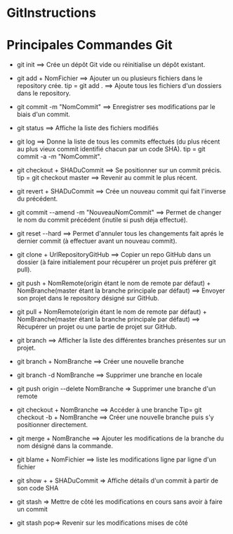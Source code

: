 # GitInstructions

# Principales Commandes Git 


+ git init ==> Crée un dépôt Git vide ou réinitialise un dépôt existant.

 + git add + NomFichier ==> Ajouter un ou plusieurs fichiers dans le repository crée.
    tip = git add . ==> Ajoute tous les fichiers d'un dossiers dans le repository.

 + git commit -m "NomCommit" ==> Enregistrer ses modifications par le biais d'un commit.

 + git status ==> Affiche la liste des fichiers modifiés

 + git log ==> Donne la liste de tous les commits effectués (du plus récent au plus vieux commit identifié chacun par un code SHA). 
    tip = git commit -a -m "NomCommit".

 + git checkout + SHADuCommit ==> Se positionner sur un commit précis.
    tip = git checkout master ==> Revenir au commit le plus récent.

 + git revert  + SHADuCommit ==> Crée un nouveau commit qui fait l'inverse du précédent.

 + git commit --amend -m "NouveauNomCommit" ==> Permet de changer le nom du commit précédent (inutile si push déja effectué).

 + git reset --hard ==> Permet d'annuler tous les changements fait aprés le dernier commit (à effectuer avant un nouveau commit).

 + git clone + UrlRepositoryGitHub ==> Copier un repo GitHub dans un dossier (à faire initialement pour récupérer un projet puis préférer git pull).

 + git push + NomRemote(origin étant le nom de remote par défaut) + NomBranche(master étant la branche principale par défaut) ==> Envoyer son projet dans le repository désigné sur GitHub.

 + git pull + NomRemote(origin étant le nom de remote par défaut) + NomBranche(master étant la branche principale par défaut) ==> Récupérer un projet ou une partie de projet sur GitHub.

 + git branch ==> Afficher la liste des différentes branches présentes sur un projet.

 + git branch + NomBranche ==> Créer une nouvelle branche

 + git branch -d NomBranche ==> Supprimer une branche en locale

 + git push origin --delete NomBranche => Supprimer une branche d'un remote 


 + git checkout + NomBranche ==> Accéder à une branche
    Tip= git checkout -b + NomBranche ==> Créer une nouvelle branche puis s'y positionner directement.

 + git merge + NomBranche ==> Ajouter les modifications de la branche du nom désigné dans la commande.

 + git blame + NomFichier ==> liste les modifications ligne par ligne d'un fichier

 + git show + + SHADuCommit => Affiche détails d'un commit à partir de son code SHA

 + git stash => Mettre de côté les modifications en cours sans avoir à faire un commit

 + git stash pop=> Revenir sur les modifications mises de côté







